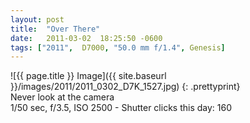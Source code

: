 ```yaml
---
layout: post
title:  "Over There"
date:   2011-03-02  18:25:50 -0600
tags: ["2011",  D7000, "50.0 mm f/1.4", Genesis]
---
```

![{{ page.title }} Image]({{ site.baseurl }}/images/2011/2011_0302_D7K_1527.jpg)
{: .prettyprint}  
Never look at the camera  
1/50 sec, f/3.5, ISO 2500 - Shutter clicks this day: 160